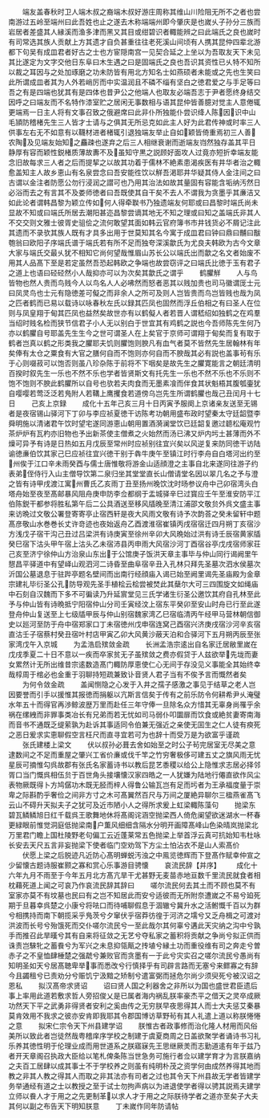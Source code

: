 <!-- { "loadSidebar": true } -->
　　端友盖春秋时卫人端木叔之裔端木叔好游庄周称其维山川险阻无所不之者也尝南游过五岭至端州曰此吾姓也止之遂去木称端端州即今肇庆是也嵗乆子孙分三族而岩居者差盛其人縁溪而渔多津而黑又其目或绀碧识者輙能辨之曰此端氏之良也嵗时有司常选其族人贡献上方其遗才自负甚重往往老死溪山间顷有人携其昆仲四辈北游都下句吴有成皿君者好古之士也方宦隠南宫一见契合延之上坐以为吾取友天下未见其比遂定为文字交他日东阜曰木生遇之曰是固端氏之良也吾识其资性已乆特不知所以裁之耳因与之处加琢磨之功未防皆有用北方知名士如燕硕者未能或之先也生笑曰此所谓成皿者其为人外若峭厉而中实温润且不磷不缁有坚白之徳君爱之与手足等曰吾之有是四端也犹其有是四体也昔尹公之他端人也取友必端吾志于尹者愿终身结交因呼之曰端友而不名特作漆室贮之居闲无事数相与语其昆仲皆善臆对觉主人意倦辄更端焉一日主人将有文事召致之俄避席曰此非仆所独能仆尝识绛人陈因识中山毛頴防稽楮先生三人皆才士请与之俱其无所忌克如此主人好为此君传神或时率三人供事左右无不如意有以韈材进者楮辄引退独端友举止自如颖皆倚重焉初三人善农陶及见端友始知之麤疎也遂弃之后三人相继衰谢而逝端友岿然独存盖其平日静厚有容而颖性鋭楮质薄故夀不及虽知守黒之説顾好面攻人过竟亦短折幸端友能念旧故每求三人者之后而提挈之以故其功着于儒林不絶素患渴疾医有井华者治之輙愈盖知主人故乡恵山有名泉尝念曰吾安能徃饮以觧吾渇耶井华疑其侍人金注间之曰古谓以金注者防愿公勿行浸润之譛可也乃用其治法如故其量固有容能含垢纳汚然日必浴而去之有言其不及娄师徳者曰吾既使其自干矣不去人不谓我为贪墨乎其亷洁又如此论者谓韩昌黎为颖立传如何人得牵聫书乃独遗端友何耶或曰昌黎时端氏尚未显故不知或曰端氏所居去潮阳甚迩昌黎尝谪其地无不知之理或曰知之盖端氏非其人不交交则文雅士彼胥史驵侩之流何敢望其面如韩云官府簿书市井钱货必不屑记注此其遗而不录欤其族人既有才具多出用于世莫知其名今寓于成皿君曰钟曰鼎曰黼曰黻匏翁曰欧阳子序端氏谱于端氏若有所不足而独夸深溪歙氏为尤良夫韩欧为古今文章大家与端氏交最乆犹不相知它尚何望哉惟眉山苏长公以端氏出而歙之名文者始废不用其人品髙下至是若定虽然吾恐起韩欧之争端也故尝窃评之曰端氏比徳于玉有君子之道上也语曰硁硁然小人哉抑亦可以为次矣其歙氏之谓乎
　　鹤臞觧
　　人与鸟皆物也然人贵而鸟贱今人以鸟名人人必咈然而怒者恶其以贱加贵也司马徽谓厐士元曰凤灵鸟也士元有隐徳差可儗之而非余人之所可及则人岂皆贵而鸟岂皆贱也哉为凤之匹者鹤而已易以载诗以咏春秋左氏以録其匹凤也固然而浮丘伯相之有曰圣人在位则与凤皇翔于甸其匹凤也益然矣故世亦有以鹤儗人者若晋人谓嵇绍如独鹤之在鸡羣当绍时贱名检而狭节信君子小人无以别白于世宜其有鸡鹤之説也今吾师陈先生何乃亦以鹤臞自号耶盖先生生今之世可谓圣人在上矣官于京师可谓翔于甸矣而复有取于鹤者岂真以鹤之形类我之臞耶夫饥则臞饱则腴凡有血气者莫不皆然先生居翰林有年矣俸有太仓之粟食有大官之膳何自而不饱则亦何自而不腴哉其必有説也盖事茍有乐于心则啜菽可以饱否则虽八珍杂陈于前将不下咽矣是故先生之臞寛能言之朝廷清明百揆时叙先生一乐也不然不乐也学者皆贤斯文有托先生一乐也不然不乐也不乐则不饱不饱则不腴此鹤臞所以自号也欤若夫肉食而无墨素飡而伴食其状魁梧其腹瓠壷犹自嘤嘤若莺泛泛若鳬附人若鞲上鹰攫食若道傍乌岂先生所谓鹤臞也哉己丑闰月十七日
　　己亥上京録
　　成化十五年己亥三月十日丙寅予服阕上京诸亲友送至无锡者是夜宿锡山驿河下丁卯与李应祯夏徳干访陈考功朝用盛布政时望秦太守廷韶暨李舜明施以清诸君午饮时望宅遂同游恵山朝用置酒漪澜堂饮已廷韶复邀过聼松庵观竹茶炉炉有瓦杓亦旧物也予出新茶使主僧煮之火始然而汤已沸又炉内圬土甚薄而外不燥可异予有诗是日热如五月戊辰至常州时应祯别往宜兴矣以风逆复来防同徳干访陆谕徳亷伯饮其家己巳应祯往宜兴徳干别于犇牛庚午至镇江时行李舟自白塔河出约至州俟于江口辛未雨癸酉与儒士唐惟敬将游金山适顔澄之主事自北来遂同往游子约表弟侄侍行入山主僧导饮第二泉归坐其堂堂直长山僧请堂名因以翠几名之予与澄之皆有诗甲戌渡江寓州曹氏乙亥雨丁丑至扬州晚饮沈时旸参议舟中己卯宿湾头白塔舟始至夜至髙邮暴风阻舟庚申防李佥都纲于盂城驿辛巳过寳应壬午至淮安防平江伯陈鋭干都参将胜私第午后二公具酒送至移风牐晚至清江浦邵文敬贠外呉文盛主事来访晩过文敬公署登寄寄亭止宿西轩是夜大风雨文敬有诗予次韵荅之癸未留轩中题髙彦敬山水巻巻长丈许竒迹也夜始返舟乙酉渡淮宿崔镇丙戌宿宿迁四月朔丁亥宿沙方浅戊子宿干沟己丑过吕梁洪有诗庚寅至徐州辛卯大风晩始过洪有诗壬辰宿黄家牐癸巳宿下沽头甲午宿上沽头乙未宿沛县丙申雨大风宿沙河丁酉宿谷亭戊戌宿师家荘己亥至济宁徐仲山方治泉山东出于公馆庚子饭洪天章主事毕与仲山同行谒阙里午憇昌平驿道中有望峄山观泗河二诗昏至曲阜宿辛丑入孔林只拜先圣墓次泗水侯墓次沂国公墓退息于驻跸亭题名壁间而出南行经顔庙入谒已始至阙里谒先圣庙殿为金章宗建礼毕衍圣公孔防导观先圣手植桧云桧尝被焚此其蘖尔大可三四围旋文如绳庙中石刻自汉魏而下多不可徧读乃升延賔堂见三氏学诸生衍圣公邀饮其府自孔林至此予与仲山皆有诗晩抵宁阳宿仲山分司壬寅经汶上宿东平癸卯至安山时舟已行至此遂登舟仲山复送至上七级牐甲辰与仲山别宿魏家湾乙巳宿临清丙午经甲马营林朝信御史以廵河至防于舟中宿郑家口丁未宿徳州戊申宿连窝己酉宿兴济庚戌宿沙河辛亥宿直沽壬子宿蔡村癸丑宿叶村店甲寅乙卯大风黄沙蔽天泊和合驿河下五月朔丙辰至张家湾戊午入京城
　　为孟浩启殡敛金疏
　　长洲孟浩宗逺出自名家迁居敝里嵗在戊戌季夏二十日不意以一疾而卒家贫无子虽殡敛之费亦假贷于人兹欲举先垅而妻女累然计无所出维昔宗逺数造髙门輙防厚恵使仁心无间于存没见义事能全其始终幸哉椁周于棺必也金重于羽聊持短疏兼致讣音贤人君子当有不俟予言而慨然者矣
　　为何令敛金疏
　　盖闻恻隐之心发于入井之孺子感激之事见于结草之老人岂因要誉而引手以援惟其报徳而捐躯以亢斯言信矣于传有之前乐防令何耕希尹乆淹璧水年五十而得官再渉鲸波歴万里而赴任三年守俸一旦除名众方惜其无辜身尚罹乎余祸在缧絏而非罪事类冶长有兄弟而若无忧如司马弱仆叩圜扉而饮食或絶贫妻寄南海而音书不通既乏缇萦孰为赴诉其事适同令伯兼无强近之亲使无囬生之仁人徒有瘐死之恶日爰求实恵聊假空言枉尺而直寻宜若可为也辞十而受万是为欲富乎谨疏
　　张氏建楼上梁文
　　伏以叔孙必葺去舍如始至之时公子茍完居室无尽美之意逮数间之不足而重屋之肇兴工省价亷或伐千竿之竹穷奢极侈可建五丈之旗风雨无忧星辰可摘惟勾呉故郡有张氏名家蓄诗书以教后昆艺黍稷以给公上隐惟求志居必择邻胥口当门慨呉相伍贠于百世角头接壤懐汉家四皓之一人犹嫌为陆地行僊直欲作风尘表物厥既得卜方鸠僝功木既无胫而梓人得鲁公输瓦岂有足而圬者为王承福度量于崇卑之际斟酌乎奢俭之间非方寸之木可髙翼然百尺与万间之厦絶异聊尔三楹燕雀髙飞云山不碍升天拟夫子之犹可及近市陋小人之得所求爰上虹梁輙陈藻句
　　抛梁东碧瓦鳞鳞旭日红千载呉王歌舞地休将髙阁诧涵空抛梁西人倚危阑望欲迷湖水一杯春更緑眼前惟觉洞庭低抛梁南户薫风细细含隔水分明开画障髙峰山色染晴岚抛梁北万里君门瞻上国杜陵野老句偏工云近蓬莱常五色抛梁上举首浮云真可抗始知韦杜咏长安去天尺五言非妄抛梁下使者临门空劝驾下方尘土怕沾衣不是山人索髙价
　　伏愿上梁之后脱迹凡近防心髙明蝉蜕汚浊之中鳯览徳辉而下登髙作赋幸仲宣之少留懐古题诗服崔颢之寡和赏心乐事游目骋懐
　　哀流民辞【并序】
　　成化十六年九月不雨至于今年五月北方髙亢旱干尤甚野无麦苗赤地亘数千里流民就食者相枕藉死道上闻之可哀乃作哀流民辞其辞曰
　　嗟尔流民何去其土而不顾也莫不有室家亦莫不有坟墓也民曰有之岂不知居此而安兮适彼而无所附奈遭嵗之不易兮廹死期于旦暮幸呉楚之小康兮将呿口而待哺聊假息于涸辙兮冀升水之活鲋慨千百以为群兮相携持而南下朝揽采乎鳬茨兮夕窜伏乎宿莽彷徨于河济之壖兮又乏舟楫之可渡对洪波而长号兮殆饿死而交仆嗟尔流民兮一至此哉尔其何辜兮遘此天灾纳之沟中兮孰手而推召此旱暵兮其有自来将征敛之无艺兮夺私家之蓄积将贡献之争尚兮拟正供而诛责岂騋牝之蓄飬兮为军兴之未息抑瓴甋之抟埴兮縁土功而重役维有司之奔走兮曽赤子之不皇恤肆棰楚之强虣兮兼败官而贪墨有一于此兮灾实召之嗟尔流民兮愚尚有知明圣如天兮居髙聴卑举事而悉改兮行慎择乎有司辟言路而无塞兮来鳏寡之有辞今且蠲租兮已责劝分兮赈饥宁汲黯之矫制兮遣富弼而拯危尔尚少须臾死兮被汉诏之恩私
　　拟汉髙帝求贤诏
　　诏曰贤人国之利器舍之非所以为国也盛世君臣遗后事上率用此道若敷求哲人旁招俊乂是已属者海内祸乱朕率豪杰平之借天之灵卒成厥功然天下平之武勇非得贤者安利之奚由传之无穷朕早夜思得其人而士大夫惩艾秦暴莫肯效用不我求之彼亦安肯即我耶其令郡国博访草野茍有其人礼遣上道以称朕惓惓之意
　　拟宋仁宗令天下州县建学诏
　　朕惟古者政事修而治化隆人材用而风俗美所以致此者岂徒然哉粤稽庠序学校之制建于虞夏商周之日盖欲聚学者诵诗书习礼乐养其徳性明于伦理业成而用世道系之朕寤寐先王思继厥羙而志勤道逺有年于兹乃者开天章阁召执政大臣给以笔札俾条陈当世急务可施行者佥以建学育才为言朕嘉纳之夫百工居肆以成其事士不于学校养之则虽有纯明朴茂之资学何由成然养得其地而教之非其人教之得其人而取之非其法亦有司者之过也其令天下州县故无学者皆建学务举通经有道之士以教授之至于试士勿拘声病以为进退使学者得以骋其説焉夫建学立师以飬人才于用之之先更制革以求人才于用之之际朕待学者之道亦至矣子大夫其何以副之布告天下明知朕意
　　丁未嵗作同年防请帖
